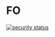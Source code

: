 # FO
[![security status](https://www.meterian.com/badge/gh/roggiedc/FO/security)](https://www.meterian.com/report/gh/roggiedc/FO)
